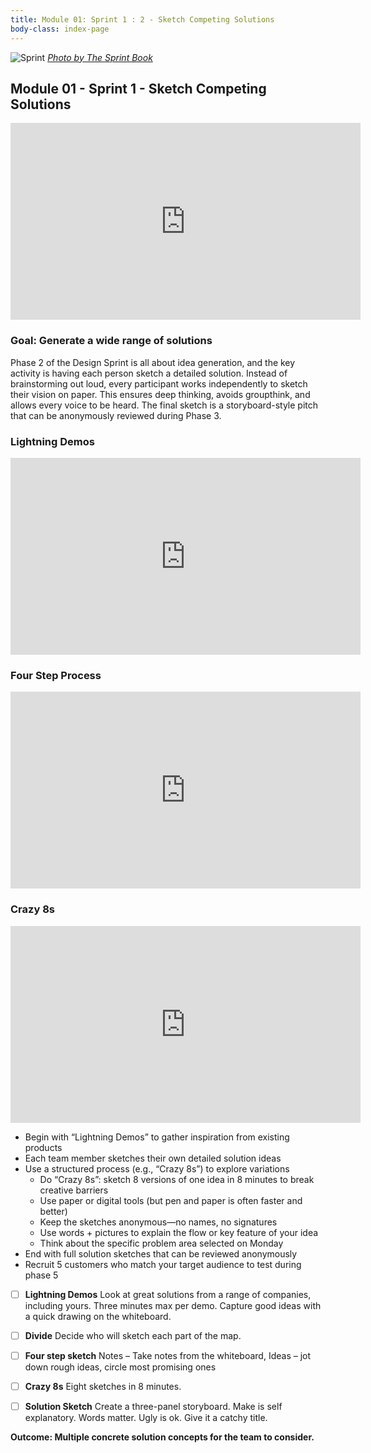 ```yaml
---
title: Module 01: Sprint 1 : 2 - Sketch Competing Solutions
body-class: index-page
---
```


![Sprint]({{URLROOT}}/shared/img/sprint_2.png)
*[Photo by The Sprint Book](https://www.thesprintbook.com/the-design-sprint)*

## Module 01 - Sprint 1 - Sketch Competing Solutions

<iframe width="560" height="315" src="https://www.youtube.com/embed/_ITJ5lAXQhg?si=sabaHm0SpCLo4D9q" title="YouTube video player" frameborder="0" allow="accelerometer; autoplay; clipboard-write; encrypted-media; gyroscope; picture-in-picture; web-share" referrerpolicy="strict-origin-when-cross-origin" allowfullscreen></iframe>

### Goal: Generate a wide range of solutions

Phase 2 of the Design Sprint is all about idea generation, and the key activity is having each person sketch a detailed solution. Instead of brainstorming out loud, every participant works independently to sketch their vision on paper. This ensures deep thinking, avoids groupthink, and allows every voice to be heard. The final sketch is a storyboard-style pitch that can be anonymously reviewed during Phase 3.

### Lightning Demos

<iframe width="560" height="315" src="https://www.youtube.com/embed/1iH9jkJHbs4?si=n376f0V9l7EQxYfU" title="YouTube video player" frameborder="0" allow="accelerometer; autoplay; clipboard-write; encrypted-media; gyroscope; picture-in-picture; web-share" referrerpolicy="strict-origin-when-cross-origin" allowfullscreen></iframe>

### Four Step Process

<iframe width="560" height="315" src="https://www.youtube.com/embed/TK-94QiEFgw?si=XkgAnrY_wViHXMfZ" title="YouTube video player" frameborder="0" allow="accelerometer; autoplay; clipboard-write; encrypted-media; gyroscope; picture-in-picture; web-share" referrerpolicy="strict-origin-when-cross-origin" allowfullscreen></iframe>

### Crazy 8s

<iframe width="560" height="315" src="https://www.youtube.com/embed/yz4g87XapQ0?si=it2DLyk_A_39qCtn" title="YouTube video player" frameborder="0" allow="accelerometer; autoplay; clipboard-write; encrypted-media; gyroscope; picture-in-picture; web-share" referrerpolicy="strict-origin-when-cross-origin" allowfullscreen></iframe>

* Begin with “Lightning Demos” to gather inspiration from existing products
* Each team member sketches their own detailed solution ideas
* Use a structured process (e.g., “Crazy 8s”) to explore variations
    - Do “Crazy 8s”: sketch 8 versions of one idea in 8 minutes to break creative barriers
    - Use paper or digital tools (but pen and paper is often faster and better)
    - Keep the sketches anonymous—no names, no signatures
    - Use words + pictures to explain the flow or key feature of your idea
    - Think about the specific problem area selected on Monday
* End with full solution sketches that can be reviewed anonymously
* Recruit 5 customers who match your target audience to test during phase 5

- [ ] **Lightning Demos** Look at great solutions from a range of companies, including yours. Three minutes max per demo. Capture good ideas with a quick drawing on the whiteboard.
- [ ] **Divide** Decide who will sketch each part of the map.
- [ ] **Four step sketch** Notes – Take notes from the whiteboard, Ideas – jot down rough ideas, circle most promising ones
- [ ] **Crazy 8s** Eight sketches in 8 minutes. 
- [ ] **Solution Sketch** Create a three-panel storyboard. Make is self explanatory. Words matter. Ugly is ok. Give it a catchy title.


**Outcome: Multiple concrete solution concepts for the team to consider.**